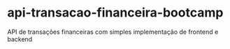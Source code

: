 # api-transacao-financeira-bootcamp
API de transações financeiras com simples implementação de frontend e backend
